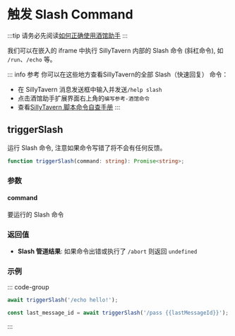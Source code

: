 # 触发 Slash Command

:::tip
请务必先阅读[如何正确使用酒馆助手](/guide/基本用法/如何正确使用酒馆助手.md)
:::

我们可以在嵌入的 iframe 中执行 SillyTavern 内部的 Slash 命令 (斜杠命令), 如 `/run`、`/echo` 等。

<CustomTOC />

::: info 参考
你可以在这些地方查看SillyTavern的全部 Slash（快速回复） 命令：

- 在 SillyTavern 消息发送框中输入并发送`/help slash`
- 点击酒馆助手扩展界面右上角的`编写参考-酒馆命令`
- 查看[SillyTavern 脚本命令自查手册](https://rentry.org/sillytavern-script-book)
:::

## triggerSlash

运行 Slash 命令, 注意如果命令写错了将不会有任何反馈。

```typescript
function triggerSlash(command: string): Promise<string>;
```

### 参数

#### command

要运行的 Slash 命令

### 返回值

- **Slash 管道结果**: 如果命令出错或执行了 `/abort` 则返回 `undefined`

### 示例

::: code-group

```typescript [在酒馆界面弹出提示语 hello!]
await triggerSlash('/echo hello!');
```

```typescript [获取当前聊天消息最后一条消息对应的 id]
const last_message_id = await triggerSlash('/pass {{lastMessageId}}');
```

:::
